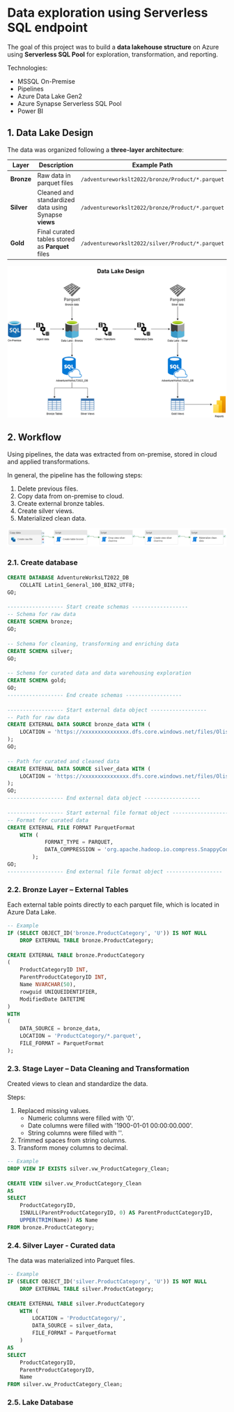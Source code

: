 # Data exploration using Serverless SQL endpoint

The goal of this project was to build a **data lakehouse structure** on Azure using **Serverless SQL Pool** for exploration, transformation, and reporting.

Technologies:

* MSSQL On-Premise
* Pipelines
* Azure Data Lake Gen2
* Azure Synapse Serverless SQL Pool
* Power BI

## 1. Data Lake Design

The data was organized following a **three-layer architecture**:

| Layer | Description | Example Path |
|--------|--------------|--------------|
| **Bronze** | Raw data in parquet files | `/adventureworkslt2022/bronze/Product/*.parquet` | |
| **Silver** | Cleaned and standardized data using Synapse **views** | `/adventureworkslt2022/bronze/Product/*.parquet` |
| **Gold** | Final curated tables stored as **Parquet** files | `/adventureworkslt2022/silver/Product/*.parquet` |

![Data Lake Design](docs/img/data_lake_design.png)

## 2. Workflow

Using pipelines, the data was extracted from on-premise, stored in cloud and applied transformations.

In general, the pipeline has the following steps:

1. Delete previous files.
2. Copy data from on-premise to cloud.
3. Create external bronze tables.
4. Create silver views.
5. Materialized clean data.

![Pipeline per table](docs/img/pipeline_per_table.png)

### 2.1. Create database

```sql
CREATE DATABASE AdventureWorksLT2022_DB
    COLLATE Latin1_General_100_BIN2_UTF8;
GO;

------------------ Start create schemas ------------------
-- Schema for raw data
CREATE SCHEMA bronze;
GO;

-- Schema for cleaning, transforming and enriching data
CREATE SCHEMA silver;
GO;

-- Schema for curated data and data warehousing exploration
CREATE SCHEMA gold;
GO;
------------------ End create schemas ------------------

------------------ Start external data object ------------------
-- Path for raw data
CREATE EXTERNAL DATA SOURCE bronze_data WITH (
    LOCATION = 'https://xxxxxxxxxxxxxxx.dfs.core.windows.net/files/Olist/csv/'
);
GO;

-- Path for curated and cleaned data
CREATE EXTERNAL DATA SOURCE silver_data WITH (
    LOCATION = 'https://xxxxxxxxxxxxxxx.dfs.core.windows.net/files/Olist/parquet/'
);
GO;
------------------ End external data object ------------------

------------------ Start external file format object ------------------
-- Format for curated data
CREATE EXTERNAL FILE FORMAT ParquetFormat
    WITH (
            FORMAT_TYPE = PARQUET,
            DATA_COMPRESSION = 'org.apache.hadoop.io.compress.SnappyCodec'
        );
GO;
------------------ End external file format object ------------------
```

### 2.2. Bronze Layer – External Tables

Each external table points directly to each parquet file, which is located in Azure Data Lake.

```sql
-- Example
IF (SELECT OBJECT_ID('bronze.ProductCategory', 'U')) IS NOT NULL
    DROP EXTERNAL TABLE bronze.ProductCategory;

CREATE EXTERNAL TABLE bronze.ProductCategory
(
    ProductCategoryID INT,
    ParentProductCategoryID INT,
    Name NVARCHAR(50),
    rowguid UNIQUEIDENTIFIER,
    ModifiedDate DATETIME
)
WITH
(
    DATA_SOURCE = bronze_data,
    LOCATION = 'ProductCategory/*.parquet',
    FILE_FORMAT = ParquetFormat
);
```

### 2.3. Stage Layer – Data Cleaning and Transformation

Created views to clean and standardize the data.

Steps:

1. Replaced missing values.
    * Numeric columns were filled with '0'.
    * Date columns were filled with '1900-01-01 00:00:00.000'.
    * String columns were filled with ''.
2. Trimmed spaces from string columns.
3. Transform money columns to decimal.

```sql
-- Example
DROP VIEW IF EXISTS silver.vw_ProductCategory_Clean;

CREATE VIEW silver.vw_ProductCategory_Clean
AS
SELECT
	ProductCategoryID,
	ISNULL(ParentProductCategoryID, 0) AS ParentProductCategoryID,
	UPPER(TRIM(Name)) AS Name
FROM bronze.ProductCategory;
```

### 2.4. Silver Layer - Curated data

The data was materialized into Parquet files.

```sql
-- Example
IF (SELECT OBJECT_ID('silver.ProductCategory', 'U')) IS NOT NULL
    DROP EXTERNAL TABLE silver.ProductCategory;

CREATE EXTERNAL TABLE silver.ProductCategory
    WITH (
        LOCATION = 'ProductCategory/',
        DATA_SOURCE = silver_data,
        FILE_FORMAT = ParquetFormat
    )
AS
SELECT
	ProductCategoryID,
	ParentProductCategoryID,
	Name
FROM silver.vw_ProductCategory_Clean;
```

### 2.5. Lake Database
